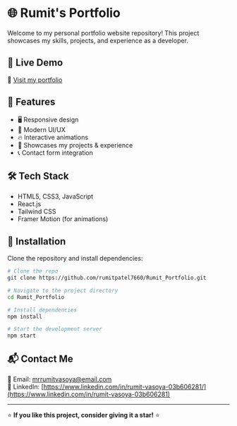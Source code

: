 # 🌐 Rumit's Portfolio

Welcome to my personal portfolio website repository! This project showcases my skills, projects, and experience as a developer.

## 🚀 Live Demo
🔗 [Visit my portfolio](https://rumitpatel7660.github.io/Rumit_Portfolio/)

## 📌 Features
- 🖥️ Responsive design
- 🎨 Modern UI/UX
- 🔥 Interactive animations
- 📂 Showcases my projects & experience
- 📞 Contact form integration

## 🛠️ Tech Stack
- HTML5, CSS3, JavaScript
- React.js
- Tailwind CSS
- Framer Motion (for animations)

## 📂 Installation
Clone the repository and install dependencies:
```sh
# Clone the repo
git clone https://github.com/rumitpatel7660/Rumit_Portfolio.git

# Navigate to the project directory
cd Rumit_Portfolio

# Install dependencies
npm install

# Start the development server
npm start
```

## 📬 Contact Me
📧 Email: [mrrumitvasoya@email.com](mailto:mrrumitvasoya@email.com)  
💼 LinkedIn: [https://www.linkedin.com/in/rumit-vasoya-03b606281/](https://www.linkedin.com/in/rumit-vasoya-03b606281)  

---

⭐ **If you like this project, consider giving it a star!** ⭐
